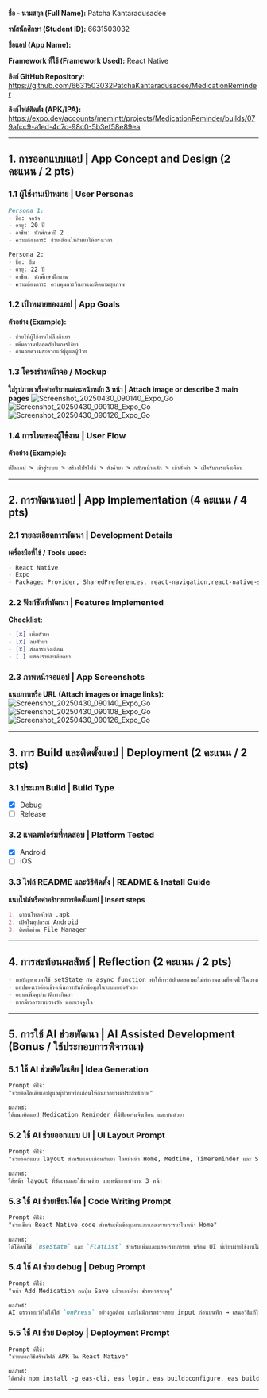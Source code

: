 **ชื่อ - นามสกุล (Full Name):** Patcha Kantaradusadee

**รหัสนักศึกษา (Student ID):**  6631503032

**ชื่อแอป (App Name):**  

**Framework ที่ใช้ (Framework Used):** React Native

**ลิงก์ GitHub Repository:** https://github.com/6631503032PatchaKantaradusadee/MedicationReminder

**ลิงก์ไฟล์ติดตั้ง (APK/IPA):** https://expo.dev/accounts/memintt/projects/MedicationReminder/builds/079afcc9-a1ed-4c7c-98c0-5b3ef58e89ea

---

## 1. การออกแบบแอป | App Concept and Design (2 คะแนน / 2 pts)

### 1.1 ผู้ใช้งานเป้าหมาย | User Personas  
```markdown
Persona 1:  
- ชื่อ: จอร์จ
- อายุ: 20 ปี  
- อาชีพ: นักศึกษาปี 2  
- ความต้องการ: ช่วยเตือนให้กินยาให้ตรงเวลา

Persona 2:  
- ชื่อ: บีม
- อายุ: 22 ปี  
- อาชีพ: นักศึกษาฝึกงาน  
- ความต้องการ: ควบคุมการกินยาและติดตามสุขภาพ

```

### 1.2 เป้าหมายของแอป | App Goals  
**ตัวอย่าง (Example):**
```markdown
- ช่วยให้ผู้ใช้งานไม่ลืมกินยา
- เพิ่มความปลอดภัยในการใช้ยา
- อำนวยความสะดวกแก่ผู้ดูแลผู้ป่วย
```

### 1.3 โครงร่างหน้าจอ / Mockup  
**ใส่รูปภาพ หรือคำอธิบายแต่ละหน้าหลัก 3 หน้า | Attach image or describe 3 main pages**
![Screenshot_20250430_090140_Expo_Go](https://github.com/user-attachments/assets/8e51199e-4785-4fcb-a5fd-5215102c22bc)
![Screenshot_20250430_090108_Expo_Go](https://github.com/user-attachments/assets/86e5f11d-2782-4a93-a11f-0d73af4c8cf9)
![Screenshot_20250430_090126_Expo_Go](https://github.com/user-attachments/assets/4093f070-009b-4db6-9472-75029cd39bcd)


### 1.4 การไหลของผู้ใช้งาน | User Flow  
**ตัวอย่าง (Example):**
```markdown
เปิดแอป > เข้าสู่ระบบ > สร้างโปรไฟล์ > ตั้งค่ายา > กลับหน้าหลัก > เข้าตั้งค่า > เปิดรับการแจ้งเตือน
```

---

## 2. การพัฒนาแอป | App Implementation (4 คะแนน / 4 pts)

### 2.1 รายละเอียดการพัฒนา | Development Details  
**เครื่องมือที่ใช้ / Tools used:**
```markdown
- React Native
- Expo
- Package: Provider, SharedPreferences, react-navigation,react-native-screens, react-native-safe-area-context, react-native-gesture-handler, react-native-modalize, react-native-reanimated, react-native-safe-area-context, react-native-screens, react-native-async-storage, react-native-picker/picker,

```

### 2.2 ฟังก์ชันที่พัฒนา | Features Implemented  
**Checklist:**
```markdown
- [x] เพิ่มตัวยา
- [x] ลบตัวยา
- [x] ส่งการแจ้งเตือน
- [ ] แสดงรายละเอียดยา
```

### 2.3 ภาพหน้าจอแอป | App Screenshots  
**แนบภาพหรือ URL (Attach images or image links):**
![Screenshot_20250430_090140_Expo_Go](https://github.com/user-attachments/assets/c33f4240-7dde-41fd-9cdf-dedfe3219f01)
![Screenshot_20250430_090108_Expo_Go](https://github.com/user-attachments/assets/85650115-2c5b-4e83-9143-36902a1ee216)
![Screenshot_20250430_090126_Expo_Go](https://github.com/user-attachments/assets/341866cf-6c73-46ba-8e7b-daaa0a886ef9)


---

## 3. การ Build และติดตั้งแอป | Deployment (2 คะแนน / 2 pts)

### 3.1 ประเภท Build | Build Type
- [x] Debug  
- [ ] Release  

### 3.2 แพลตฟอร์มที่ทดสอบ | Platform Tested  
- [x] Android  
- [ ] iOS  

### 3.3 ไฟล์ README และวิธีติดตั้ง | README & Install Guide  
**แนบไฟล์หรือคำอธิบายการติดตั้งแอป | Insert steps**
```markdown
1. ดาวน์โหลดไฟล์ .apk
2. เปิดในอุปกรณ์ Android
3. ติดตั้งผ่าน File Manager
```

---

## 4. การสะท้อนผลลัพธ์ | Reflection (2 คะแนน / 2 pts)
```markdown
- พบปัญหาเวลาใช้ setState กับ async function ทำให้การอัปเดตสถานะไม่ทำงานตามที่คาดไว้ในบางกรณี
- แอปของเราค่อนข้างเน้นการบันทึกข้อมูลในระบบของตัวเอง
- อยากเพิ่มดูประวัติการกินยา
- หากมีเวลาระบบรางวัล และแรงจูงใจ
```

---

## 5. การใช้ AI ช่วยพัฒนา | AI Assisted Development (Bonus / ใช้ประกอบการพิจารณา)

### 5.1 ใช้ AI ช่วยคิดไอเดีย | Idea Generation
```markdown
Prompt ที่ใช้:  
"ช่วยคิดไอเดียแอปดูแลผู้ป่วยหรือเตือนให้กินยาอย่างมีประสิทธิภาพ"

ผลลัพธ์:  
ได้แนวคิดแอป Medication Reminder ที่มีฟีเจอร์แจ้งเตือน และบันตัวยา
```

### 5.2 ใช้ AI ช่วยออกแบบ UI | UI Layout Prompt
```markdown
Prompt ที่ใช้:  
"ช่วยออกแบบ layout สำหรับแอปเตือนกินยา โดยมีหน้า Home, Medtime, Timereminder และ Setting"

ผลลัพธ์:  
ได้หน้า layout ที่ชัดเจนและใช้งานง่าย และหน้าการทำงาน 3 หน้า
```

### 5.3 ใช้ AI ช่วยเขียนโค้ด | Code Writing Prompt
```markdown
Prompt ที่ใช้:  
"ช่วยเขียน React Native code สำหรับเพิ่มข้อมูลยาและแสดงรายการยาในหน้า Home"

ผลลัพธ์:  
ได้โค้ดที่ใช้ `useState` และ `FlatList` สำหรับเพิ่มและแสดงรายการยา พร้อม UI ที่เรียบง่ายใช้งานได้ทันที
```

### 5.4 ใช้ AI ช่วย debug | Debug Prompt
```markdown
Prompt ที่ใช้:  
"หน้า Add Medication กดปุ่ม Save แล้วแอปค้าง ช่วยหาสาเหตุ"

ผลลัพธ์:  
AI ตรวจพบว่าไม่ได้ใส่ `onPress` อย่างถูกต้อง และไม่มีการตรวจสอบ input ก่อนบันทึก → เสนอวิธีแก้ไขและเพิ่มการ validation
```

### 5.5 ใช้ AI ช่วย Deploy | Deployment Prompt
```markdown
Prompt ที่ใช้:  
"ช่วยบอกวิธีสร้างไฟล์ APK ใน React Native"

ผลลัพธ์:  
ได้คำสั่ง npm install -g eas-cli, eas login, eas build:configure, eas build -p android --profile preview พร้อมวิธีติดตั้ง
```

---
